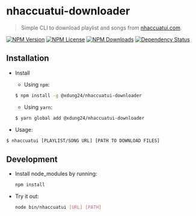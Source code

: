 # nhaccuatui-downloader

> Simple CLI to download playlist and songs from [nhaccuatui.com](https://www.nhaccuatui.com).

[![NPM Version](https://img.shields.io/npm/v/@phatnguyenuit/nhaccuatui-downloader)](https://www.npmjs.com/package/@phatnguyenuit/nhaccuatui-downloader) 
[![NPM License](https://img.shields.io/npm/l/@phatnguyenuit/nhaccuatui-downloader)](https://github.com/phatnguyenuit/nhaccuatui-downloader/blob/master/LICENSE) 
[![NPM Downloads](https://img.shields.io/npm/dt/@phatnguyenuit/nhaccuatui-downloader)](https://www.npmjs.com/package/@phatnguyenuit/nhaccuatui-downloader) 
[![Dependency Status](https://img.shields.io/librariesio/release/npm/@phatnguyenuit/nhaccuatui-downloader)](https://www.npmjs.com/package/@phatnguyenuit/nhaccuatui-downloader)

## Installation

- Install
  - Using `npm`:

  ```sh
  $ npm install -g @xdung24/nhaccuatui-downloader
  ```

  - Using `yarn`:

  ```sh
  $ yarn global add @xdung24/nhaccuatui-downloader
  ```
- Usage:

```sh
$ nhaccuatui [PLAYLIST/SONG URL] [PATH TO DOWNLOAD FILES]
```


## Development

- Install node_modules by running:
  
  ```sh
  npm install
  ```

- Try it out:
  
  ```sh
  node bin/nhaccuatui [URL] [PATH]
  ```
